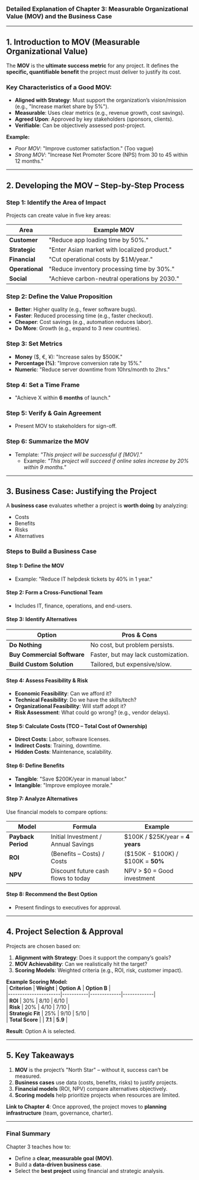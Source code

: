 ### **Detailed Explanation of Chapter 3: Measurable Organizational Value (MOV) and the Business Case**  

---

## **1. Introduction to MOV (Measurable Organizational Value)**  
The **MOV** is the **ultimate success metric** for any project. It defines the **specific, quantifiable benefit** the project must deliver to justify its cost.  

### **Key Characteristics of a Good MOV:**  
- **Aligned with Strategy**: Must support the organization’s vision/mission (e.g., "Increase market share by 5%").  
- **Measurable**: Uses clear metrics (e.g., revenue growth, cost savings).  
- **Agreed Upon**: Approved by key stakeholders (sponsors, clients).  
- **Verifiable**: Can be objectively assessed post-project.  

**Example:**  
- *Poor MOV*: "Improve customer satisfaction." (Too vague)  
- *Strong MOV*: "Increase Net Promoter Score (NPS) from 30 to 45 within 12 months."  

---

## **2. Developing the MOV – Step-by-Step Process**  

### **Step 1: Identify the Area of Impact**  
Projects can create value in five key areas:  

| **Area**       | **Example MOV**                          |  
|----------------|------------------------------------------|  
| **Customer**   | "Reduce app loading time by 50%."        |  
| **Strategic**  | "Enter Asian market with localized product." |  
| **Financial**  | "Cut operational costs by $1M/year."     |  
| **Operational**| "Reduce inventory processing time by 30%."|  
| **Social**     | "Achieve carbon-neutral operations by 2030." |  

### **Step 2: Define the Value Proposition**  
- **Better**: Higher quality (e.g., fewer software bugs).  
- **Faster**: Reduced processing time (e.g., faster checkout).  
- **Cheaper**: Cost savings (e.g., automation reduces labor).  
- **Do More**: Growth (e.g., expand to 3 new countries).  

### **Step 3: Set Metrics**  
- **Money** ($, €, ¥): "Increase sales by $500K."  
- **Percentage (%)**: "Improve conversion rate by 15%."  
- **Numeric**: "Reduce server downtime from 10hrs/month to 2hrs."  

### **Step 4: Set a Time Frame**  
- "Achieve X within **6 months** of launch."  

### **Step 5: Verify & Gain Agreement**  
- Present MOV to stakeholders for sign-off.  

### **Step 6: Summarize the MOV**  
- Template: *"This project will be successful if [MOV]."*  
  - Example: *"This project will succeed if online sales increase by 20% within 9 months."*  

---

## **3. Business Case: Justifying the Project**  
A **business case** evaluates whether a project is **worth doing** by analyzing:  
- Costs  
- Benefits  
- Risks  
- Alternatives  

### **Steps to Build a Business Case**  

#### **Step 1: Define the MOV**  
- Example: "Reduce IT helpdesk tickets by 40% in 1 year."  

#### **Step 2: Form a Cross-Functional Team**  
- Includes IT, finance, operations, and end-users.  

#### **Step 3: Identify Alternatives**  
| **Option**                | **Pros & Cons**                          |  
|---------------------------|------------------------------------------|  
| **Do Nothing**            | No cost, but problem persists.           |  
| **Buy Commercial Software**| Faster, but may lack customization.      |  
| **Build Custom Solution** | Tailored, but expensive/slow.            |  

#### **Step 4: Assess Feasibility & Risk**  
- **Economic Feasibility**: Can we afford it?  
- **Technical Feasibility**: Do we have the skills/tech?  
- **Organizational Feasibility**: Will staff adopt it?  
- **Risk Assessment**: What could go wrong? (e.g., vendor delays).  

#### **Step 5: Calculate Costs (TCO – Total Cost of Ownership)**  
- **Direct Costs**: Labor, software licenses.  
- **Indirect Costs**: Training, downtime.  
- **Hidden Costs**: Maintenance, scalability.  

#### **Step 6: Define Benefits**  
- **Tangible**: "Save $200K/year in manual labor."  
- **Intangible**: "Improve employee morale."  

#### **Step 7: Analyze Alternatives**  
Use financial models to compare options:  

| **Model**          | **Formula**                          | **Example**                     |  
|--------------------|--------------------------------------|---------------------------------|  
| **Payback Period** | Initial Investment / Annual Savings  | $100K / $25K/year = **4 years**|  
| **ROI**           | (Benefits – Costs) / Costs           | ($150K - $100K) / $100K = **50%** |  
| **NPV**           | Discount future cash flows to today  | NPV > $0 = Good investment      |  

#### **Step 8: Recommend the Best Option**  
- Present findings to executives for approval.  

---

## **4. Project Selection & Approval**  
Projects are chosen based on:  
1. **Alignment with Strategy**: Does it support the company’s goals?  
2. **MOV Achievability**: Can we realistically hit the target?  
3. **Scoring Models**: Weighted criteria (e.g., ROI, risk, customer impact).  

**Example Scoring Model:**  
| **Criterion**       | **Weight** | **Option A** | **Option B** |  
|----------------------|-----------|-------------|-------------|  
| **ROI**             | 30%       | 8/10        | 6/10        |  
| **Risk**            | 20%       | 4/10        | 7/10        |  
| **Strategic Fit**   | 25%       | 9/10        | 5/10        |  
| **Total Score**     |           | **7.1**     | **5.9**     |  

**Result**: Option A is selected.  

---

## **5. Key Takeaways**  
1. **MOV** is the project’s "North Star" – without it, success can’t be measured.  
2. **Business cases** use data (costs, benefits, risks) to justify projects.  
3. **Financial models** (ROI, NPV) compare alternatives objectively.  
4. **Scoring models** help prioritize projects when resources are limited.  

**Link to Chapter 4**: Once approved, the project moves to **planning infrastructure** (team, governance, charter).  

---

### **Final Summary**  
Chapter 3 teaches how to:  
- Define a **clear, measurable goal (MOV)**.  
- Build a **data-driven business case**.  
- Select the **best project** using financial and strategic analysis.  
